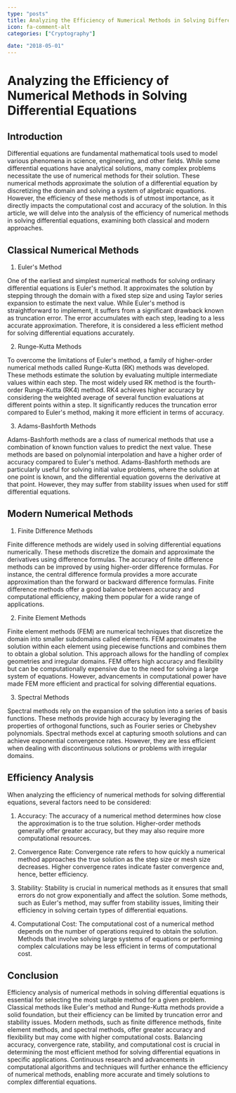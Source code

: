 ```yaml
---
type: "posts"
title: Analyzing the Efficiency of Numerical Methods in Solving Differential Equations
icon: fa-comment-alt
categories: ["Cryptography"]

date: "2018-05-01"
---
```




# Analyzing the Efficiency of Numerical Methods in Solving Differential Equations

## Introduction

Differential equations are fundamental mathematical tools used to model various phenomena in science, engineering, and other fields. While some differential equations have analytical solutions, many complex problems necessitate the use of numerical methods for their solution. These numerical methods approximate the solution of a differential equation by discretizing the domain and solving a system of algebraic equations. However, the efficiency of these methods is of utmost importance, as it directly impacts the computational cost and accuracy of the solution. In this article, we will delve into the analysis of the efficiency of numerical methods in solving differential equations, examining both classical and modern approaches.

## Classical Numerical Methods

1. Euler's Method

One of the earliest and simplest numerical methods for solving ordinary differential equations is Euler's method. It approximates the solution by stepping through the domain with a fixed step size and using Taylor series expansion to estimate the next value. While Euler's method is straightforward to implement, it suffers from a significant drawback known as truncation error. The error accumulates with each step, leading to a less accurate approximation. Therefore, it is considered a less efficient method for solving differential equations accurately.

2. Runge-Kutta Methods

To overcome the limitations of Euler's method, a family of higher-order numerical methods called Runge-Kutta (RK) methods was developed. These methods estimate the solution by evaluating multiple intermediate values within each step. The most widely used RK method is the fourth-order Runge-Kutta (RK4) method. RK4 achieves higher accuracy by considering the weighted average of several function evaluations at different points within a step. It significantly reduces the truncation error compared to Euler's method, making it more efficient in terms of accuracy.

3. Adams-Bashforth Methods

Adams-Bashforth methods are a class of numerical methods that use a combination of known function values to predict the next value. These methods are based on polynomial interpolation and have a higher order of accuracy compared to Euler's method. Adams-Bashforth methods are particularly useful for solving initial value problems, where the solution at one point is known, and the differential equation governs the derivative at that point. However, they may suffer from stability issues when used for stiff differential equations.

## Modern Numerical Methods

1. Finite Difference Methods

Finite difference methods are widely used in solving differential equations numerically. These methods discretize the domain and approximate the derivatives using difference formulas. The accuracy of finite difference methods can be improved by using higher-order difference formulas. For instance, the central difference formula provides a more accurate approximation than the forward or backward difference formulas. Finite difference methods offer a good balance between accuracy and computational efficiency, making them popular for a wide range of applications.

2. Finite Element Methods

Finite element methods (FEM) are numerical techniques that discretize the domain into smaller subdomains called elements. FEM approximates the solution within each element using piecewise functions and combines them to obtain a global solution. This approach allows for the handling of complex geometries and irregular domains. FEM offers high accuracy and flexibility but can be computationally expensive due to the need for solving a large system of equations. However, advancements in computational power have made FEM more efficient and practical for solving differential equations.

3. Spectral Methods

Spectral methods rely on the expansion of the solution into a series of basis functions. These methods provide high accuracy by leveraging the properties of orthogonal functions, such as Fourier series or Chebyshev polynomials. Spectral methods excel at capturing smooth solutions and can achieve exponential convergence rates. However, they are less efficient when dealing with discontinuous solutions or problems with irregular domains.

## Efficiency Analysis

When analyzing the efficiency of numerical methods for solving differential equations, several factors need to be considered:

1. Accuracy: The accuracy of a numerical method determines how close the approximation is to the true solution. Higher-order methods generally offer greater accuracy, but they may also require more computational resources.

2. Convergence Rate: Convergence rate refers to how quickly a numerical method approaches the true solution as the step size or mesh size decreases. Higher convergence rates indicate faster convergence and, hence, better efficiency.

3. Stability: Stability is crucial in numerical methods as it ensures that small errors do not grow exponentially and affect the solution. Some methods, such as Euler's method, may suffer from stability issues, limiting their efficiency in solving certain types of differential equations.

4. Computational Cost: The computational cost of a numerical method depends on the number of operations required to obtain the solution. Methods that involve solving large systems of equations or performing complex calculations may be less efficient in terms of computational cost.

## Conclusion

Efficiency analysis of numerical methods in solving differential equations is essential for selecting the most suitable method for a given problem. Classical methods like Euler's method and Runge-Kutta methods provide a solid foundation, but their efficiency can be limited by truncation error and stability issues. Modern methods, such as finite difference methods, finite element methods, and spectral methods, offer greater accuracy and flexibility but may come with higher computational costs. Balancing accuracy, convergence rate, stability, and computational cost is crucial in determining the most efficient method for solving differential equations in specific applications. Continuous research and advancements in computational algorithms and techniques will further enhance the efficiency of numerical methods, enabling more accurate and timely solutions to complex differential equations.